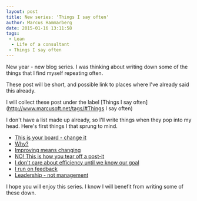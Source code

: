 ```yaml
---
layout: post
title: New series: 'Things I say often'
author: Marcus Hammarberg
date: 2015-01-16 13:11:58
tags:
 - Lean
  - Life of a consultant
 - Things I say often
---
```


New year - new blog series. I was thinking about writing down some of the things that I find myself repeating often.

These post will be short, and possible link to places where I've already said this already.

I will collect these post under the label [Things I say often](http://www.marcusoft.net/tags/#Things I say often)

I don't have a list made up already, so I'll write things when they pop into my head. Here's first things I that sprung to mind.

- [This is your board - change it](http://www.marcusoft.net/2015/01/this-is-your-board---change-it.html)
- [Why?](http://www.marcusoft.net/2015/01/things-i-say-often-why.html)
- [Improving means changing](http://www.marcusoft.net/2015/01/improving-means-changing.html)
- [NO! This is how you tear off a post-it](http://www.marcusoft.net/2015/01/this-is-how-you-tear-off-a-post-it.html)
- [I don't care about efficiency until we know our goal](http://www.marcusoft.net/2015/01/i-dont-care-about-efficiency-until-we-know-our-goal.html)
- [I run on feedback](http://www.marcusoft.net/2015/01/i-run-on-feedback.html)
- [Leadership - not management](http://www.marcusoft.net/2015/01/leadership---not-management.html)

I hope you will enjoy this series. I know I will benefit from writing some of these down.